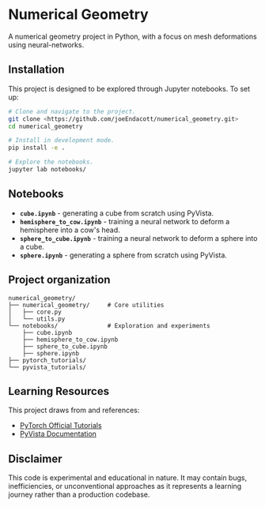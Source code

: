# Numerical Geometry

A numerical geometry project in Python, with a focus on mesh deformations using neural-networks.

## Installation

This project is designed to be explored through Jupyter notebooks. To set up:

```bash
# Clone and navigate to the project.
git clone <https://github.com/joeEndacott/numerical_geometry.git>
cd numerical_geometry

# Install in development mode.
pip install -e .

# Explore the notebooks.
jupyter lab notebooks/
```

## Notebooks

- **`cube.ipynb`** - generating a cube from scratch using PyVista.
- **`hemisphere_to_cow.ipynb`** - training a neural network to deform a hemisphere into a cow's head.
- **`sphere_to_cube.ipynb`** - training a neural network to deform a sphere into a cube.
- **`sphere.ipynb`** - generating a sphere from scratch using PyVista.

## Project organization

```
numerical_geometry/
├── numerical_geometry/     # Core utilities
│   ├── core.py
│   └── utils.py
└── notebooks/              # Exploration and experiments
    ├── cube.ipynb
    ├── hemisphere_to_cow.ipynb
    ├── sphere_to_cube.ipynb
    ├── sphere.ipynb
├── pytorch_tutorials/
└── pyvista_tutorials/
```

## Learning Resources

This project draws from and references:

- [PyTorch Official Tutorials](https://pytorch.org/tutorials/)
- [PyVista Documentation](https://docs.pyvista.org/)

## Disclaimer

This code is experimental and educational in nature. It may contain bugs, inefficiencies, or unconventional approaches as it represents a learning journey rather than a production codebase.
